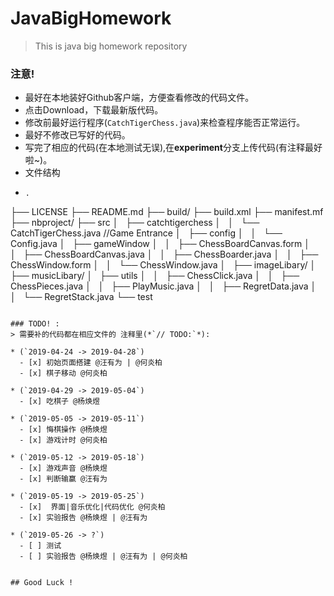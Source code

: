 # JavaBigHomework
> This is java big homework repository
### 注意!
* 最好在本地装好Github客户端，方便查看修改的代码文件。
* 点击Download，下载最新版代码。
* 修改前最好运行程序(`CatchTigerChess.java`)来检查程序能否正常运行。
* 最好不修改已写好的代码。
* 写完了相应的代码(在本地测试无误),在**experiment**分支上传代码(有注释最好啦~)。
* 文件结构
* 
  ```
  .
├── LICENSE
├── README.md
├── build/
├── build.xml
├── manifest.mf
├── nbproject/
├── src
│   ├── catchtigerchess
│   │   └── CatchTigerChess.java //Game Entrance
│   ├── config
│   │   └── Config.java
│   ├── gameWindow
│   │   ├── ChessBoardCanvas.form
│   │   ├── ChessBoardCanvas.java
│   │   ├── ChessBoarder.java
│   │   ├── ChessWindow.form
│   │   └── ChessWindow.java
│   ├── imageLibary/
│   ├── musicLibary/
│   ├── utils
│   │   ├── ChessClick.java
│   │   ├── ChessPieces.java
│   │   ├── PlayMusic.java
│   │   ├── RegretData.java
│   │   └── RegretStack.java
└── test
  ```
  
### TODO! :
> 需要补的代码都在相应文件的 注释里(*`// TODO:`*):
  
  * (`2019-04-24 -> 2019-04-28`)
    - [x] 初始页面搭建 @汪有为 | @何炎柏
    - [x] 棋子移动 @何炎柏

  * (`2019-04-29 -> 2019-05-04`)
    - [x] 吃棋子 @杨焕煜
  
  * (`2019-05-05 -> 2019-05-11`)
    - [x] 悔棋操作 @杨焕煜
    - [x] 游戏计时 @何炎柏
    
  * (`2019-05-12 -> 2019-05-18`)
    - [x] 游戏声音 @杨焕煜
    - [x] 判断输赢 @汪有为
  
  * (`2019-05-19 -> 2019-05-25`)
    - [x]  界面|音乐优化|代码优化 @何炎柏
    - [x] 实验报告 @杨焕煜 | @汪有为 
 
 * (`2019-05-26 -> ?`)
    - [ ] 测试 
    - [ ] 实验报告 @杨焕煜 | @汪有为 | @何炎柏

    
## Good Luck !
